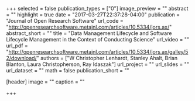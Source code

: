 +++
selected = false
publication_types = ["0"]
image_preview = ""
abstract = ""
highlight = true
date = "2017-03-27T22:37:28-04:00"
publication = "Journal of Open Research Software"
url_code = "http://openresearchsoftware.metajnl.com/articles/10.5334/jors.ax/"
abstract_short = ""
title = "Data Management Lifecycle and Software Lifecycle Management in the Context of Conducting Science"
url_video = ""
url_pdf = "http://openresearchsoftware.metajnl.com/articles/10.5334/jors.ax/galley/52/download/"
authors = ["W Christopher Lenhardt, Stanley Ahalt, Brian Blanton, Laura Christopherson, Ray Idaszak"]
url_project = ""
url_slides = ""
url_dataset = ""
math = false
publication_short = ""

[header]
  image = ""
  caption = ""

+++

